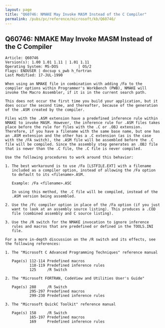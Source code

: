 ```yaml
---
layout: page
title: "Q60746: NMAKE May Invoke MASM Instead of the C Compiler"
permalink: /pubs/pc/reference/microsoft/kb/Q60746/
---
```


## Q60746: NMAKE May Invoke MASM Instead of the C Compiler

	Article: Q60746
	Version(s): 1.00 1.01 1.11 | 1.01 1.11
	Operating System: MS-DOS         | OS/2
	Flags: ENDUSER | docsup s_pwb h_fortran
	Last Modified: 17-JUL-1990
	
	When using an NMAKE file in combination with adding /Fa to the
	compiler options within Programmer's WorkBench (PWB), NMAKE will
	invoke the Macro Assembler, if it is in the current search path.
	
	This does not occur the first time you build your application, but it
	does occur the second time, and thereafter, because of the generation
	of the .ASM created by the compiler.
	
	Files with the .ASM extension have a predefined inference rule within
	NMAKE to invoke MASM. However, the inference rule for .ASM files takes
	place before the rule for files with the .C or .OBJ extension.
	Therefore, if you have a filename with the same base name, but one has
	an .ASM extension and the other has a .C extension (as is the case
	with the /FA switch), the .ASM file will be assembled before the .C
	file will be compiled. Since the assembly step generates an .OBJ file
	that is newer than the .C file, the .C file is never compiled.
	
	Use the following procedures to work around this behavior:
	
	1. The best workaround is to use /Fa [LSTFILE.EXT] with a filename
	   included as a compiler option, instead of allowing the /Fa option
	   to default to its <filename>.ASM.
	
	   Example: /Fa <filename>.ASC
	
	   In using this method, the .C file will be compiled, instead of the
	   .ASM version being assembled.
	
	2. Use the /Fc compiler option in place of the /Fa option (if you just
	   want to look at an assembly source listing). This produces a .COD
	   file (combined assembly and C source listing).
	
	3. Use the /R switch for the NMAKE invocation to ignore inference
	   rules and macros that are predefined or defined in the TOOLS.INI
	   file.
	
	For a more in-depth discussion on the /R switch and its effects, see
	the following references:
	
	1. The "Microsoft C Advanced Programming Techniques" reference manual
	
	   Page(s) 112-114 Predefined macros
	           118-119 Predefined inference rules
	           125     /R Switch
	
	2. The "Microsoft FORTRAN, CodeView and Utilities User's Guide"
	
	   Page(s) 288     /R Switch
	           295-297 Predefined macros
	           299-230 Predefined inference rules
	
	3. The "Microsoft QuickC Toolkit" reference manual
	
	   Page(s) 158     /R Switch
	           165-197 Predefined macros
	           169     Predefined inference rules
